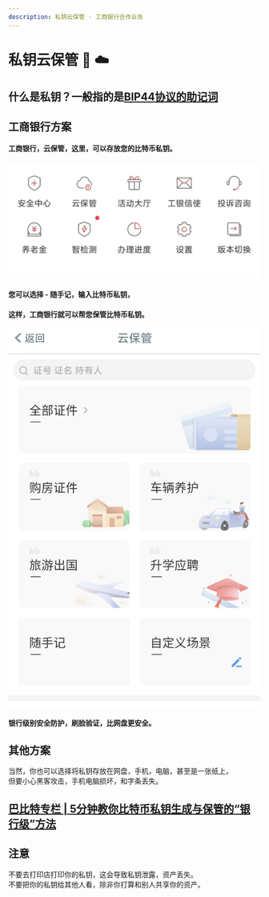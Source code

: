 ```yaml
---
description: 私钥云保管 - 工商银行合作业务
---
```


# 私钥云保管 🔑 ☁️

## 什么是私钥？一般指的是[BIP44协议的助记词](https://learnblockchain.cn/2018/09/28/hdwallet/)

## 工商银行方案

#### 工商银行，云保管，这里，可以存放您的比特币私钥。

![](<../../.gitbook/assets/image (22).png>)

#### 您可以选择 - 随手记，输入比特币私钥，

#### 这样，工商银行就可以帮您保管比特币私钥。&#x20;

![](<../../.gitbook/assets/image (20).png>)

#### 银行级别安全防护，刷脸验证，比网盘更安全。

## 其他方案

当然，你也可以选择将私钥存放在网盘，手机，电脑，甚至是一张纸上，\
但要小心黑客攻击，手机电脑损坏，和字条丢失。

## [巴比特专栏 | 5分钟教你比特币私钥生成与保管的“银行级”方法](https://www.8btc.com/article/6598127)

## 注意

不要去打印店打印你的私钥，这会导致私钥泄露，资产丢失。\
不要把你的私钥给其他人看，除非你打算和别人共享你的资产。
